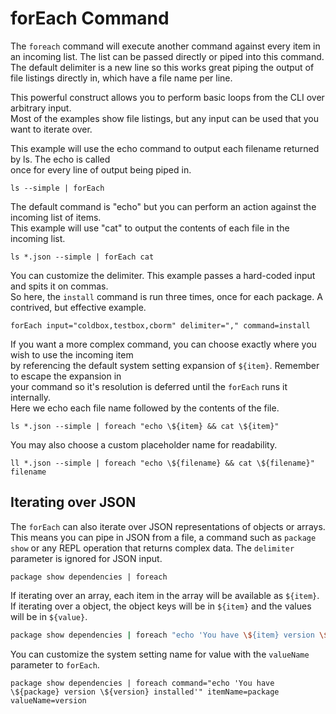 # forEach Command

The `foreach` command will execute another command against every item in an incoming list. The list can be passed directly or piped into this command. The default delimiter is a new line so this works great piping the output of file listings directly in, which have a file name per line.

This powerful construct allows you to perform basic loops from the CLI over arbitrary input.  
Most of the examples show file listings, but any input can be used that you want to iterate over.

This example will use the echo command to output each filename returned by ls. The echo is called  
once for every line of output being piped in.

```text
ls --simple | forEach
```

The default command is "echo" but you can perform an action against the incoming list of items.  
This example will use "cat" to output the contents of each file in the incoming list.

```text
ls *.json --simple | forEach cat
```

You can customize the delimiter. This example passes a hard-coded input and spits it on commas.  
So here, the `install` command is run three times, once for each package. A contrived, but effective example.

```text
forEach input="coldbox,testbox,cborm" delimiter="," command=install
```

If you want a more complex command, you can choose exactly where you wish to use the incoming item  
by referencing the default system setting expansion of `${item}`. Remember to escape the expansion in   
your command so it's resolution is deferred until the `forEach` runs it internally.  
Here we echo each file name followed by the contents of the file.

```text
ls *.json --simple | foreach "echo \${item} && cat \${item}"
```

You may also choose a custom placeholder name for readability.

```text
ll *.json --simple | foreach "echo \${filename} && cat \${filename}" filename
```

## Iterating over JSON

The `forEach` can also iterate over JSON representations of objects or arrays. This means you can pipe in JSON from a file, a command such as `package show` or any REPL operation that returns complex data. The `delimiter` parameter is ignored for JSON input.

```text
package show dependencies | foreach
```

If iterating over an array, each item in the array will be available as `${item}`.  If iterating over a object, the object keys will be in `${item}` and the values will be in `${value}`.  

```bash
package show dependencies | foreach "echo 'You have \${item} version \${value} installed'"
```

 You can customize the system setting name for value with the `valueName` parameter to `forEach`. 

```text
package show dependencies | foreach command="echo 'You have \${package} version \${version} installed'" itemName=package valueName=version
```

